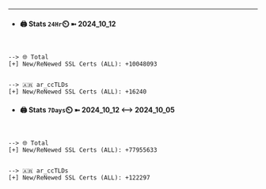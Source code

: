 

---
- #### 🖨️ **Stats** `24Hr`⏲️ ➼ 2024_10_12
```console


--> 🌐 Total
[+] New/ReNewed SSL Certs (ALL): +10048093


--> 🇦🇷 ar_ccTLDs
[+] New/ReNewed SSL Certs (ALL): +16240

```

- #### 🖨️ **Stats** `7Days`⏲️ ➼ 2024_10_12 <--> 2024_10_05
```console


--> 🌐 Total
[+] New/ReNewed SSL Certs (ALL): +77955633


--> 🇦🇷 ar_ccTLDs
[+] New/ReNewed SSL Certs (ALL): +122297

```

